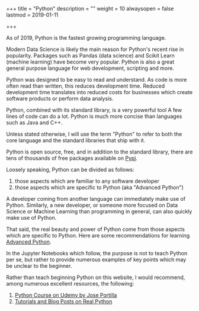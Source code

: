 +++
title = "Python"
description = ""
weight = 10
alwaysopen = false
lastmod = 2019-01-11

+++

As of 2019, Python is the fastest growing programming language.

Modern Data Science is likely the main reason for Python's recent rise in popularity.  Packages such as Pandas (data science) and Scikit Learn (machine learning) have become very popular.  Python is also a great general purpose language for web development, scripting and more.

Python was designed to be easy to read and understand.  As code is more often read than written, this reduces development time.  Reduced development time translates into reduced costs for businesses which create software products or perform data analysis.

Python, combined with its standard library, is a very powerful tool  A few lines of code can do a lot.  Python is much more concise than languages such as Java and C++.

Unless stated otherwise, I will use the term "Python" to refer to both the core language and the standard libraries that ship with it.

Python is open source, free, and in addition to the standard library, there are tens of thousands of free packages available on [Pypi](https://pypi.org/).

Loosely speaking, Python can be divided as follows:

1. those aspects which are familiar to any software developer
2. those aspects which are specific to Python (aka "Advanced Python")

A developer coming from another language can immediately make use of Python.  Similarly, a new developer, or someone more focused on Data Science or Machine Learning than programming in general, can also quickly make use of Python.

That said, the real beauty and power of Python come from those aspects which are specific to Python.  Here are some recommendations for learning [Advanced Python](/books/adv_python).

In the Jupyter Notebooks which follow, the purpose is not to teach Python per se, but rather to provide numerous examples of key points which may be unclear to the beginner.

Rather than teach beginning Python on this website, I would recommend, among numerous excellent resources, the following:

1. [Python Course on Udemy by Jose Portilla](https://www.udemy.com/complete-python-bootcamp/)
2. [Tutorials and Blog Posts on Real Python](https://realpython.com/)
